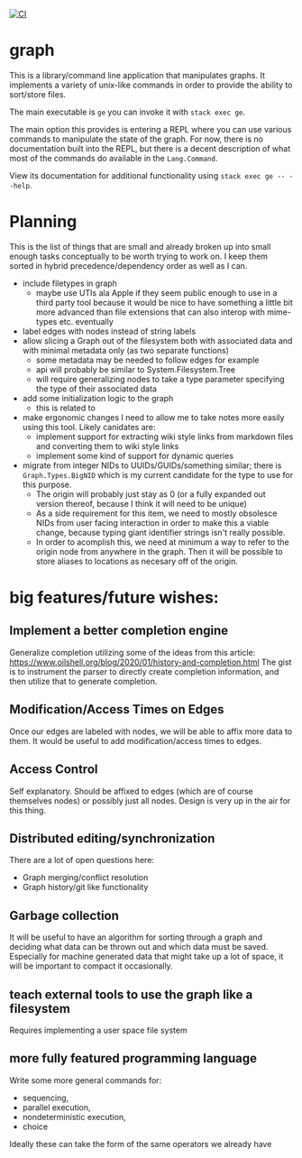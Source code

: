 [![CI](https://github.com/lehmacdj/graph/actions/workflows/ci.yml/badge.svg)](https://github.com/lehmacdj/graph/actions/workflows/ci.yml)

# graph
This is a library/command line application that manipulates graphs.
It implements a variety of unix-like commands in order to provide the
ability to sort/store files.

The main executable is `ge` you can invoke it with `stack exec ge`.

The main option this provides is entering a REPL where you can use various
commands to manipulate the state of the graph. For now, there is no
documentation built into the REPL, but there is a decent description of what
most of the commands do available in the `Lang.Command`.

View its documentation for additional functionality using `stack exec ge -- --help`.

# Planning
This is the list of things that are small and already broken up into small
enough tasks conceptually to be worth trying to work on. I keep them sorted in
hybrid precedence/dependency order as well as I can.
- include filetypes in graph
  - maybe use UTIs ala Apple if they seem public enough to use in a third party
    tool because it would be nice to have something a little bit more advanced
    than file extensions that can also interop with mime-types etc. eventually
- label edges with nodes instead of string labels
- allow slicing a Graph out of the filesystem both with associated data and
  with minimal metadata only (as two separate functions)
  - some metadata may be needed to follow edges for example
  - api will probably be similar to System.Filesystem.Tree
  - will require generalizing nodes to take a type parameter specifying the
    type of their associated data
- add some initialization logic to the graph
  - this is related to
- make ergonomic changes I need to allow me to take notes more easily using this
  tool. Likely canidates are:
  - implement support for extracting wiki style links from markdown files and
    converting them to wiki style links
  - implement some kind of support for dynamic queries
- migrate from integer NIDs to UUIDs/GUIDs/something similar; there is
  `Graph.Types.BigNID` which is my current candidate for the type to use for
  this purpose.
  - The origin will probably just stay as 0 (or a fully expanded out version
    thereof, because I think it will need to be unique)
  - As a side requirement for this item, we need to mostly obsolesce NIDs from
    user facing interaction in order to make this a viable change, because
    typing giant identifier strings isn't really possible.
  - In order to acomplish this, we need at minimum a way to refer to the origin
    node from anywhere in the graph. Then it will be possible to store aliases
    to locations as necesary off of the origin.

# big features/future wishes:

## Implement a better completion engine
Generalize completion utilizing some of the ideas from this article:
https://www.oilshell.org/blog/2020/01/history-and-completion.html
The gist is to instrument the parser to directly create completion information,
and then utilize that to generate completion.

## Modification/Access Times on Edges
Once our edges are labeled with nodes, we will be able to affix more data to
them. It would be useful to add modification/access times to edges.

## Access Control
Self explanatory. Should be affixed to edges (which are of course themselves
nodes) or possibly just all nodes. Design is very up in the air for this thing.

## Distributed editing/synchronization
There are a lot of open questions here:
- Graph merging/conflict resolution
- Graph history/git like functionality

## Garbage collection
It will be useful to have an algorithm for sorting through a graph and deciding
what data can be thrown out and which data must be saved. Especially for machine
generated data that might take up a lot of space, it will be important to
compact it occasionally.

## teach external tools to use the graph like a filesystem
Requires implementing a user space file system

## more fully featured programming language
Write some more general commands for:
- sequencing,
- parallel execution,
- nondeterministic execution,
- choice

Ideally these can take the form of the same operators we already have

